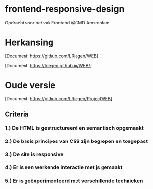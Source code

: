 # frontend-responsive-design
Opdracht voor het vak Frontend @CMD Amsterdam

# Herkansing
[Document: https://github.com/LRiegen/WEB]  

[Document: https://lriegen.github.io/WEB/]

# Oude versie
[Document: https://github.com/LRiegen/ProjectWEB]


## Criteria
### 1.) De HTML is gestructureerd en semantisch opgemaakt

### 2.) De basis principes van CSS zijn begrepen en toegepast

### 3.) De site is responsive

### 4.) Er is een werkende interactie met js gemaakt

### 5.) Er is geëxperimenteerd met verschillende technieken
  
